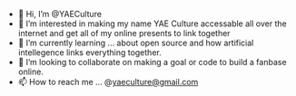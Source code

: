 - 👋 Hi, I’m @YAECulture
- 👀 I’m interested in making my name YAE Culture accessable all over the internet and get all of my online presents to link together
- 🌱 I’m currently learning ... about open source and how artificial intellegence links everything together.
- 💞️ I’m looking to collaborate on making a goal or code to build a fanbase online.
- 📫 How to reach me ... @yaeculture@gmail.com

<!---
YAECulture/YAECulture is a ✨ special ✨ repository because its `README.md` (this file) appears on your GitHub profile.
You can click the Preview link to take a look at your changes.
--->
